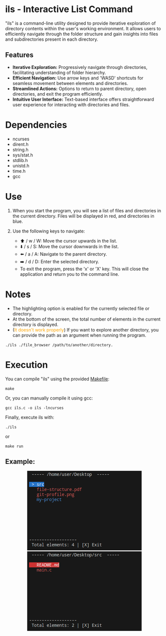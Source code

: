 # ils - Interactive List Command

"ils" is a command-line utility designed to provide iterative exploration of directory contents within the user's working environment. It allows users to efficiently navigate through the folder structure and gain insights into files and subdirectories present in each directory.

## Features

- **Iterative Exploration:** Progressively navigate through directories, facilitating understanding of folder hierarchy.
- **Efficient Navigation:** Use arrow keys and 'WASD' shortcuts for seamless movement between elements and directories.
- **Streamlined Actions:** Options to return to parent directory, open directories, and exit the program efficiently.
- **Intuitive User Interface:** Text-based interface offers straightforward user experience for interacting with directories and files.



# Dependencies

- ncurses
- dirent.h
- string.h
- sys/stat.h
- stdlib.h
- unistd.h
- time.h
- gcc

# Use

1. When you start the program, you will see a list of files and directories in the current directory. Files will be displayed in red, and directories in blue.

2. Use the following keys to navigate:

   - ⬆️ / w / W: Move the cursor upwards in the list.
   - ⬇️ / s / S: Move the cursor downwards in the list.
   - ⬅️ / a / A: Navigate to the parent directory.
   - ➡️ / d / D: Enter the selected directory.
   - To exit the program, press the 'x' or 'X' key. This will close the application and return you to the command line.


# Notes

- The highlighting option is enabled for the currently selected file or directory.
- At the bottom of the screen, the total number of elements in the current directory is displayed.
- (<span style="color:orange">It doesn't work properly</span>) If you want to explore another directory, you can provide the path as an argument when running the program.

```
./ils ./file_browser /path/to/another/directory.
```


# Execution

You can compile "ils" using the provided [Makefile](https://github.com/dfandinodovalo/ils/blob/main/Makefile):


```
make
```

Or, you can manually compile it using gcc:

```
gcc ils.c -o ils -lncurses
```

Finally, execute ils with:

```
./ils
```

or


```
make run
```


## Example:

<p align="center">
  <img src="https://github.com/dfandinodovalo/ils/blob/main/docs/image_1.png?raw=true" alt="ils running in /home/user/Desktop">
  <img src="https://github.com/dfandinodovalo/ils/blob/main/docs/image_2.png?raw=true" alt="ils running in /home/user/Desktop/src">
</p>